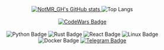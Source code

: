 <!-- Centered GitHub Stats -->
<div align="center">
    <a href="https://github.com/NotMR_GH/github-readme-stats">
        <img src="https://github-readme-stats.vercel.app/api?username=NotMR_GH&show_icons=true&hide_border=true&hide=prs&title_color=ed9004&icon_color=ed9004&bg_color=00000000&rank_icon=github&theme=dark" alt="NotMR_GH's GitHub stats">
    </a>
    <img src="https://github-readme-stats.vercel.app/api/top-langs/?username=NotMR_GH&layout=compact&title_color=ed9004&hide_border=true&icon_color=ed9004&bg_color=00000000&icon_color=ed9004&theme=dark" alt="Top Langs">
</div>

<br/>
<!-- Centered CodeWars Badge -->
<div align="center">
    <a href="https://www.codewars.com/r/7ZmCCw">
        <img src="https://www.codewars.com/users/NotMR_GH/badges/large" alt="CodeWars Badge">
    </a>
</div>
<br/>

<!-- Centered Badges -->
<div align="center">
    <img src="https://img.shields.io/badge/Python-Python-ed9004?logo=python&logoColor=ed9004" alt="Python Badge">
    <img src="https://img.shields.io/badge/Rust-Rust-ed9004?logo=rust&logoColor=ed9004" alt="Rust Badge">
    <img src="https://img.shields.io/badge/React-React-ed9004?logo=react&logoColor=ed9004" alt="React Badge">
    <img src="https://img.shields.io/badge/Linux-Linux-ed9004?logo=linux&logoColor=ed9004" alt="Linux Badge">
    <img src="https://img.shields.io/badge/Docker-Docker-ed9004?logo=docker&logoColor=ed9004" alt="Docker Badge">
    <a href="https://t.me/mrstudiosfa">
        <img src="https://img.shields.io/badge/Telegram-Telegram-ed9004?logo=telegram&logoColor=ed9004" alt="Telegram Badge">
    </a>
</div>


